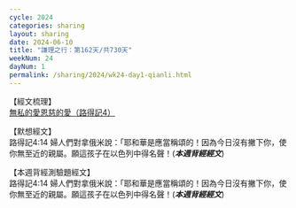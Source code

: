 ```yaml
---
cycle: 2024
categories: sharing
layout: sharing
date: 2024-06-10
title: "謙理之行：第162天/共730天"
weekNum: 24
dayNum: 1
permalink: /sharing/2024/wk24-day1-qianli.html
---
```


【經文梳理】  
<a href="https://youtu.be/QfavTwEhnt4" target="_blank">無私的愛恩慈的愛（路得記4）</a>

【默想經文】  
路得記4:14 婦人們對拿俄米說：「耶和華是應當稱頌的！因為今日沒有撇下你，使你無至近的親屬。願這孩子在以色列中得名聲！(_**本週背經經文**_)

【本週背經測驗題經文】  
路得記4:14 婦人們對拿俄米說：「耶和華是應當稱頌的！因為今日沒有撇下你，使你無至近的親屬。願這孩子在以色列中得名聲！(_**本週背經經文**_)
